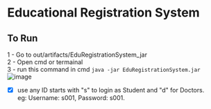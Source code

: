 # Educational Registration System
## To Run
1 - Go to out/artifacts/EduRegistrationSystem_jar  <br/>
2 -  Open cmd or termainal <br/>
3 - run this command in cmd ```java -jar EduRegistrationSystem.jar ```
![image](https://github.com/ahmedosamaft/Educational-Registration-System/assets/76051700/c7db7d70-e8f2-4688-8317-f570bb204697)
<br/>
- [x] use any ID starts with "s" to login as Student and "d" for Doctors.<br/> eg: Username: s001, Password: s001.
